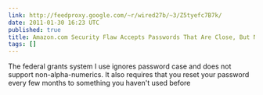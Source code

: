 ```yaml
---
link: http://feedproxy.google.com/~r/wired27b/~3/Z5tyefc7B7k/
date: 2011-01-30 16:23 UTC
published: true
title: Amazon.com Security Flaw Accepts Passwords That Are Close, But Not Exact
tags: []
---
```


The federal grants system I use ignores password case and does not support non-alpha-numerics. It also requires that you reset your password every few months to something you haven't used before
